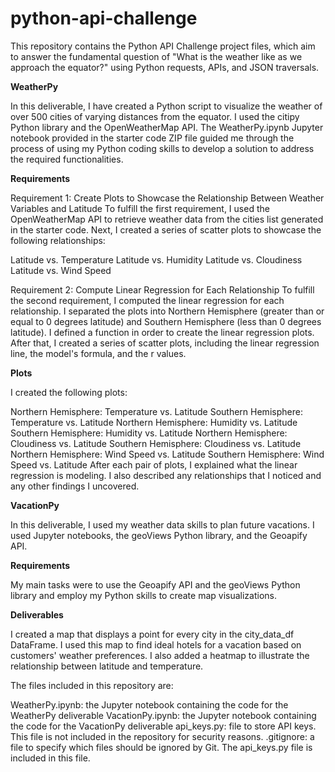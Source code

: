 # python-api-challenge

This repository contains the Python API Challenge project files, which aim to answer the fundamental question of "What is the weather like as we approach the equator?" using Python requests, APIs, and JSON traversals.

**WeatherPy**

In this deliverable, I have created a Python script to visualize the weather of over 500 cities of varying distances from the equator. I used the citipy Python library and the OpenWeatherMap API. The WeatherPy.ipynb Jupyter notebook provided in the starter code ZIP file guided me through the process of using my Python coding skills to develop a solution to address the required functionalities.

**Requirements**

Requirement 1: Create Plots to Showcase the Relationship Between Weather Variables and Latitude
To fulfill the first requirement, I used the OpenWeatherMap API to retrieve weather data from the cities list generated in the starter code. Next, I created a series of scatter plots to showcase the following relationships:

Latitude vs. Temperature
Latitude vs. Humidity
Latitude vs. Cloudiness
Latitude vs. Wind Speed

Requirement 2: Compute Linear Regression for Each Relationship
To fulfill the second requirement, I computed the linear regression for each relationship. I separated the plots into Northern Hemisphere (greater than or equal to 0 degrees latitude) and Southern Hemisphere (less than 0 degrees latitude). I defined a function in order to create the linear regression plots. After that, I created a series of scatter plots, including the linear regression line, the model's formula, and the r values.

**Plots**

I created the following plots:

Northern Hemisphere: Temperature vs. Latitude
Southern Hemisphere: Temperature vs. Latitude
Northern Hemisphere: Humidity vs. Latitude
Southern Hemisphere: Humidity vs. Latitude
Northern Hemisphere: Cloudiness vs. Latitude
Southern Hemisphere: Cloudiness vs. Latitude
Northern Hemisphere: Wind Speed vs. Latitude
Southern Hemisphere: Wind Speed vs. Latitude
After each pair of plots, I explained what the linear regression is modeling. I also described any relationships that I noticed and any other findings I uncovered.

**VacationPy**

In this deliverable, I used my weather data skills to plan future vacations. I used Jupyter notebooks, the geoViews Python library, and the Geoapify API.

**Requirements**

My main tasks were to use the Geoapify API and the geoViews Python library and employ my Python skills to create map visualizations.

**Deliverables**

I created a map that displays a point for every city in the city_data_df DataFrame. I used this map to find ideal hotels for a vacation based on customers' weather preferences. I also added a heatmap to illustrate the relationship between latitude and temperature.

The files included in this repository are:

WeatherPy.ipynb: the Jupyter notebook containing the code for the WeatherPy deliverable
VacationPy.ipynb: the Jupyter notebook containing the code for the VacationPy deliverable
api_keys.py: file to store API keys. This file is not included in the repository for security reasons.
.gitignore: a file to specify which files should be ignored by Git. The api_keys.py file is included in this file.
